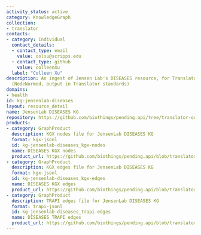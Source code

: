 ```yaml
---
activity_status: active
category: KnowledgeGraph
collection:
- translator
contacts:
- category: Individual
  contact_details:
  - contact_type: email
    value: colxu@scripps.edu
  - contact_type: github
    value: colleenXu
  label: "Colleen Xu"
description: An ingest of Jensen Lab's DISEASES resource, for Translator use 
  (NodeNormed, output in Translator standards)
domains:
- health
id: kg-jensenlab-diseases
layout: resource_detail
name: JensenLab DISEASES KG
repository: https://github.com/biothings/pending.api/tree/translator-output/plugins/DISEASES
products:
- category: GraphProduct
  description: KGX nodes file for JensenLab DISEASES KG
  format: kgx-jsonl
  id: kg-jensenlab-diseases_kgx-nodes
  name: DISEASES KGX nodes
  product_url: https://github.com/biothings/pending.api/blob/translator-output/plugins/DISEASES/DISEASES_kgx_nodes.jsonl
- category: GraphProduct
  description: KGX edges file for JensenLab DISEASES KG
  format: kgx-jsonl
  id: kg-jensenlab-diseases_kgx-edges
  name: DISEASES KGX edges
  product_url: https://github.com/biothings/pending.api/blob/translator-output/plugins/DISEASES/DISEASES_kgx_edges.jsonl
- category: GraphProduct
  description: TRAPI edges file for JensenLab DISEASES KG
  format: trapi-jsonl
  id: kg-jensenlab-diseases_trapi-edges
  name: DISEASES TRAPI edges
  product_url: https://github.com/biothings/pending.api/blob/translator-output/plugins/DISEASES/DISEASES_trapi_edges.jsonl
---
```

